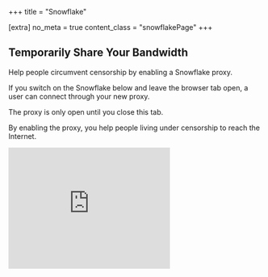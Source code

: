 +++
title = "Snowflake"

[extra]
no_meta = true
content_class = "snowflakePage"
+++

## Temporarily Share Your Bandwidth

Help people circumvent censorship by enabling a Snowflake proxy.

If you switch on the Snowflake below and leave the browser tab open, a user can connect through your new proxy.

The proxy is only open until you close this tab.

By enabling the proxy, you help people living under censorship to reach the Internet.

<iframe src="https://snowflake.torproject.org/embed.html" width="320" height="240" frameborder="0" scrolling="no"></iframe>
